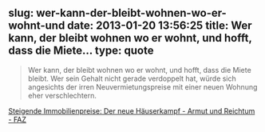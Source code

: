 slug: wer-kann-der-bleibt-wohnen-wo-er-wohnt-und
date: 2013-01-20 13:56:25
title: Wer kann, der bleibt wohnen wo er wohnt, und hofft, dass die Miete...
type: quote
---

> Wer kann, der bleibt wohnen wo er wohnt, und hofft, dass die Miete bleibt. Wer sein Gehalt nicht gerade verdoppelt hat, würde sich angesichts der irren Neuvermietungspreise mit einer neuen Wohnung eher verschlechtern.

[Steigende Immobilienpreise: Der neue Häuserkampf - Armut und Reichtum - FAZ](http://www.faz.net/aktuell/wirtschaft/wirtschaftspolitik/armut-und-reichtum/steigende-immobilienpreise-der-neue-haeuserkampf-12031094.html)
